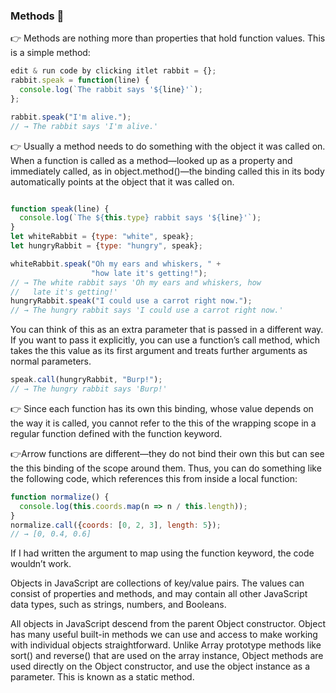 ### Methods 🤔
👉 Methods are nothing more than properties that hold function values. This is a simple method:
```js
edit & run code by clicking itlet rabbit = {};
rabbit.speak = function(line) {
  console.log(`The rabbit says '${line}'`);
};

rabbit.speak("I'm alive.");
// → The rabbit says 'I'm alive.'
```
👉 Usually a method needs to do something with the object it was called on. When a function is called as a method—looked up as a property and immediately called, as in object.method()—the binding called this in its body automatically points at the object that it was called on.

```js

function speak(line) {
  console.log(`The ${this.type} rabbit says '${line}'`);
}
let whiteRabbit = {type: "white", speak};
let hungryRabbit = {type: "hungry", speak};

whiteRabbit.speak("Oh my ears and whiskers, " +
                  "how late it's getting!");
// → The white rabbit says 'Oh my ears and whiskers, how
//   late it's getting!'
hungryRabbit.speak("I could use a carrot right now.");
// → The hungry rabbit says 'I could use a carrot right now.'

```

You can think of this as an extra parameter that is passed in a different way. If you want to pass it explicitly, you can use a function’s call method, which takes the this value as its first argument and treats further arguments as normal parameters.

```js
speak.call(hungryRabbit, "Burp!");
// → The hungry rabbit says 'Burp!'
```
👉 Since each function has its own this binding, whose value depends on the way it is called, you cannot refer to the this of the wrapping scope in a regular function defined with the function keyword.

👉Arrow functions are different—they do not bind their own this but can see the this binding of the scope around them. Thus, you can do something like the following code, which references this from inside a local function:

```js
function normalize() {
  console.log(this.coords.map(n => n / this.length));
}
normalize.call({coords: [0, 2, 3], length: 5});
// → [0, 0.4, 0.6]
```
If I had written the argument to map using the function keyword, the code wouldn’t work.

Objects in JavaScript are collections of key/value pairs. The values can consist of properties and methods, and may contain all other JavaScript data types, such as strings, numbers, and Booleans.

All objects in JavaScript descend from the parent Object constructor. Object has many useful built-in methods we can use and access to make working with individual objects straightforward. Unlike Array prototype methods like sort() and reverse() that are used on the array instance, Object methods are used directly on the Object constructor, and use the object instance as a parameter. This is known as a static method.